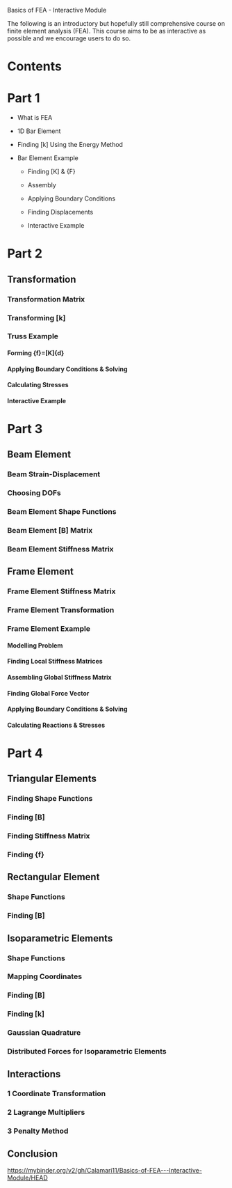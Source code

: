 Basics of FEA - Interactive Module

The following is an introductory but hopefully still comprehensive course on finite element analysis (FEA). 
This course aims to be as interactive as possible and we encourage users to do so.

# Contents

# Part 1

- What is FEA

- 1D Bar Element

- Finding [k] Using the Energy Method

- Bar Element Example

    - Finding [K] & {F}
  
    - Assembly
  
    - Applying Boundary Conditions
  
    - Finding Displacements
  
    - Interactive Example

# Part 2

## Transformation
  ### Transformation Matrix
  ### Transforming [k]
  ### Truss Example
  #### Forming {f}=[K]{d}
  #### Applying Boundary Conditions & Solving
  #### Calculating Stresses
  #### Interactive Example

# Part 3

## Beam Element
  ### Beam Strain-Displacement
  ### Choosing DOFs
  ### Beam Element Shape Functions
  ### Beam Element [B] Matrix
  ### Beam Element Stiffness Matrix
## Frame Element
  ### Frame Element Stiffness Matrix
  ### Frame Element Transformation
  ### Frame Element Example
  #### Modelling Problem
  #### Finding Local Stiffness Matrices
  #### Assembling Global Stiffness Matrix
  #### Finding Global Force Vector
  #### Applying Boundary Conditions & Solving
  #### Calculating Reactions & Stresses  

# Part 4

## Triangular Elements
 ### Finding Shape Functions
 ### Finding [B]
 ### Finding Stiffness Matrix
 ### Finding {f}
## Rectangular Element
 ### Shape Functions
 ### Finding [B]
## Isoparametric Elements
 ### Shape Functions
 ### Mapping Coordinates
 ### Finding [B]
 ### Finding [k]
 ### Gaussian Quadrature
 ### Distributed Forces for Isoparametric Elements
## Interactions
 ### 1 Coordinate Transformation
 ### 2 Lagrange Multipliers
 ### 3 Penalty Method
## Conclusion


https://mybinder.org/v2/gh/Calamari11/Basics-of-FEA---Interactive-Module/HEAD
